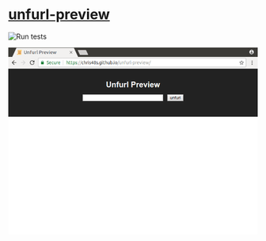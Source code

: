 # [unfurl-preview](https://unfurl-preview.now.sh/)

![Run tests](https://github.com/chris48s/unfurl-preview/workflows/Run%20tests/badge.svg?branch=master)

![demo](demo.gif)
